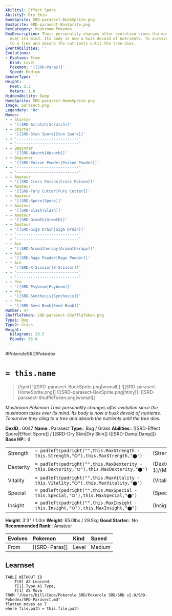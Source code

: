 ```yaml
---
Ability1: Effect Spore
Ability2: Dry Skin
BookSprite: SRD-parasect-BookSprite.png
BoxSprite: SRD-parasect-BoxSprite.png
DexCategory: Mushroom Pokemon
DexDescription: Their personality changes after evolution since the mushroom takes
  over its mind. Its body is now a husk devoid of nutrients. To survive they cling
  to a tree and absorb the nutrients until the tree dies.
EventAbilities: ''
Evolutions:
- Evolves: From
  Kind: Level
  Pokemon: '[[SRD-Paras]]'
  Speed: Medium
GenderType: ''
Height:
  Feet: 3.3
  Meters: 1.0
HiddenAbility: Damp
HomeSprite: SRD-parasect-HomeSprite.png
Image: parasect.png
Legendary: 'No'
Moves:
- - Starter
  - '[[SRD-Scratch|Scratch]]'
- - Starter
  - '[[SRD-Stun Spore|Stun Spore]]'
- - '---------------------------'
  - '---------------------------'
- - Beginner
  - '[[SRD-Absorb|Absorb]]'
- - Beginner
  - '[[SRD-Poison Powder|Poison Powder]]'
- - '---------------------------'
  - '---------------------------'
- - Amateur
  - '[[SRD-Cross Poison|Cross Poison]]'
- - Amateur
  - '[[SRD-Fury Cutter|Fury Cutter]]'
- - Amateur
  - '[[SRD-Spore|Spore]]'
- - Amateur
  - '[[SRD-Slash|Slash]]'
- - Amateur
  - '[[SRD-Growth|Growth]]'
- - Amateur
  - '[[SRD-Giga Drain|Giga Drain]]'
- - '---------------------------'
  - '---------------------------'
- - Ace
  - '[[SRD-Aromatherapy|Aromatherapy]]'
- - Ace
  - '[[SRD-Rage Powder|Rage Powder]]'
- - Ace
  - '[[SRD-X-Scissor|X-Scissor]]'
- - '---------------------------'
  - '---------------------------'
- - Pro
  - '[[SRD-Psybeam|Psybeam]]'
- - Pro
  - '[[SRD-Synthesis|Synthesis]]'
- - Pro
  - '[[SRD-Seed Bomb|Seed Bomb]]'
Number: 47
ShuffleToken: SRD-parasect-ShuffleToken.png
Type1: Bug
Type2: Grass
Weight:
  Kilograms: 29.5
  Pounds: 65.0
---
```


#PokeroleSRD/Pokedex

# `= this.name`

> [!grid]
> ![[SRD-parasect-BookSprite.png|wsmall]]
> ![[SRD-parasect-HomeSprite.png]]
> ![[SRD-parasect-BoxSprite.png|htiny]]
> ![[SRD-parasect-ShuffleToken.png|wsmall]]


*Mushroom Pokemon*
*Their personality changes after evolution since the mushroom takes over its mind. Its body is now a husk devoid of nutrients. To survive they cling to a tree and absorb the nutrients until the tree dies.*

**DexID**:: 0047
**Name**:: Parasect
**Type**:: Bug / Grass
**Abilities**:: [[SRD-Effect Spore|Effect Spore]] / [[SRD-Dry Skin|Dry Skin]] ([[SRD-Damp|Damp]])
**Base HP**:: 4

|           |                                                                                        |                                          |
| --------- | -------------------------------------------------------------------------------------- | ---------------------------------------- |
| Strength  | `= padleft(padright("",this.MaxStrength - this.Strength,"⭘"),this.MaxStrength,"⬤")`    | (Strength::3)/(MaxStrength::6)   |
| Dexterity | `= padleft(padright("",this.MaxDexterity - this.Dexterity,"⭘"),this.MaxDexterity,"⬤")` | (Dexterity:: 1)/(MaxDexterity::3) |
| Vitality  | `= padleft(padright("",this.MaxVitality - this.Vitality,"⭘"),this.MaxVitality,"⬤")`    | (Vitality::2)/(MaxVitality::5)   |
| Special   | `= padleft(padright("",this.MaxSpecial - this.Special,"⭘"),this.MaxSpecial,"⬤")`       | (Special::2)/(MaxSpecial::5)     |
| Insight   | `= padleft(padright("",this.MaxInsight - this.Insight,"⭘"),this.MaxInsight,"⬤")`       | (Insight::2)/(MaxInsight::5)     |

**Height**: 3'3" / 1.0m
**Weight**: 65.0lbs / 29.5kg
**Good Starter**:: No
**Recommended Rank**:: Amateur

| Evolves   | Pokemon       | Kind   | Speed   |
|:----------|:--------------|:-------|:--------|
| From      | [[SRD-Paras]] | Level  | Medium  |

## Learnset

```dataview
TABLE WITHOUT ID
    T[0] AS Learned,
    T[1].Type AS Type,
    T[1] AS Move
FROM "/Users/bill/Code/Pokerole SRD/Pokerole SRD/SRD v2.0/SRD-Pokedex/SRD-Parasect.md"
flatten moves as T
where file.path = this.file.path
```
